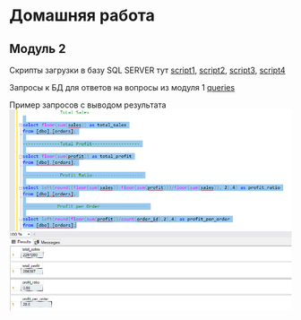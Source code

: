 # Домашняя работа
## Модуль 2

Скрипты загрузки в базу SQL SERVER тут [script1](https://github.com/Damiiir/DE-101/blob/master/DE-101/Module2/insert%20into%20dbo.orders.sql), [script2](https://github.com/Damiiir/DE-101/blob/master/DE-101/Module2/insert%20into%20stg.orders.sql), [script3](https://github.com/Damiiir/DE-101/blob/master/DE-101/Module2/insert%20into%20table%20dbo.people.sql), [script4](https://github.com/Damiiir/DE-101/blob/master/DE-101/Module2/insert%20into%20table%20dbo.returns%20.sql)

Запросы к БД для ответов на вопросы из модуля 1 [queries](https://github.com/Damiiir/DE-101/blob/master/DE-101/Module2/answers%20on%20questions%20from%20Module1.sql)

Пример запросов с выводом результата
![SQL Server](https://github.com/Damiiir/DE-101/blob/master/DE-101/Module2/1.PNG "queries")
